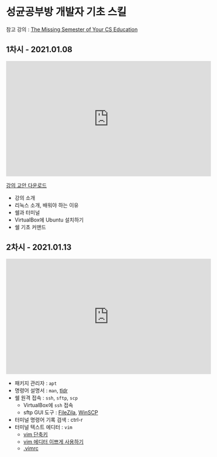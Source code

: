 # 성균공부방 개발자 기초 스킬

참고 강의 : [The Missing Semester of Your CS Education](https://missing.csail.mit.edu)

## 1차시 - 2021.01.08

<iframe width="560" height="315" src="https://www.youtube.com/embed/qIkuqkZWdeI" frameborder="0" allow="accelerometer; autoplay; clipboard-write; encrypted-media; gyroscope; picture-in-picture" allowfullscreen></iframe>

[강의 교안 다운로드](/res/1차시.pdf)

- 강의 소개
- 리눅스 소개, 배워야 하는 이유
- 쉘과 터미널
- VirtualBox에 Ubuntu 설치하기
- 쉘 기초 커맨드

## 2차시 - 2021.01.13

<iframe width="560" height="315" src="https://www.youtube.com/embed/TfYlTCASJRs" frameborder="0" allow="accelerometer; autoplay; clipboard-write; encrypted-media; gyroscope; picture-in-picture" allowfullscreen></iframe>

- 패키지 관리자 : `apt`
- 명령어 설명서 : `man`, [tldr](https://github.com/tldr-pages/tldr)
- 쉘 원격 접속 : `ssh`, `sftp`, `scp`
  - VirtualBox에 `ssh` 접속
  - sftp GUI 도구 : [FileZila](https://m.blog.naver.com/myrikason/221802491577), [WinSCP](https://codedosa.com/1050)
- 터미널 명령어 기록 검색 : ctrl-r
- 터미널 텍스트 에디터 : `vim`
  - [vim 단축키](https://gmlwjd9405.github.io/2019/05/14/vim-shortkey.html)
  - [vim 에디터 이쁘게 사용하기](https://medium.com/sunhyoups-story/vim-에디터-이쁘게-사용하기-5b6b8d546017)
  - [.vimrc](/res/vimrc.txt)